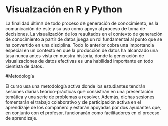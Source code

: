 # Visualzación en R y Python

La finalidad última de todo proceso de generación de conocimiento, es la comunicación de éste y su uso como apoyo al proceso
de toma de decisiones. La visualización de los resultados en el contexto de generación de conocimiento a partir de datos juega
un rol fundamental al punto que se ha convertido en una disciplina. Todo lo anterior cobra una importancia especial en un 
contexto en que la producción de datos ha alcanzado una tasa nunca antes vista en nuestra historia, donde la generación de 
visualizaciones de datos efectivas es una habilidad importante en todo cientista de datos.

#Metodología

El curso usa una metodología activa donde los estudiantes tendrán sesiones diarias teórico-prácticas que 
consistirán en una presentación temática y una serie de problemas a resolver. Además, dichas sesiones fomentarán el 
trabajo colaborativo y de participación activa en el aprendizaje de los compañero y estarán apoyadas por dos ayudantes que, en conjunto con el profesor, funcionarán como facilitadores en el proceso de aprendizaje.
